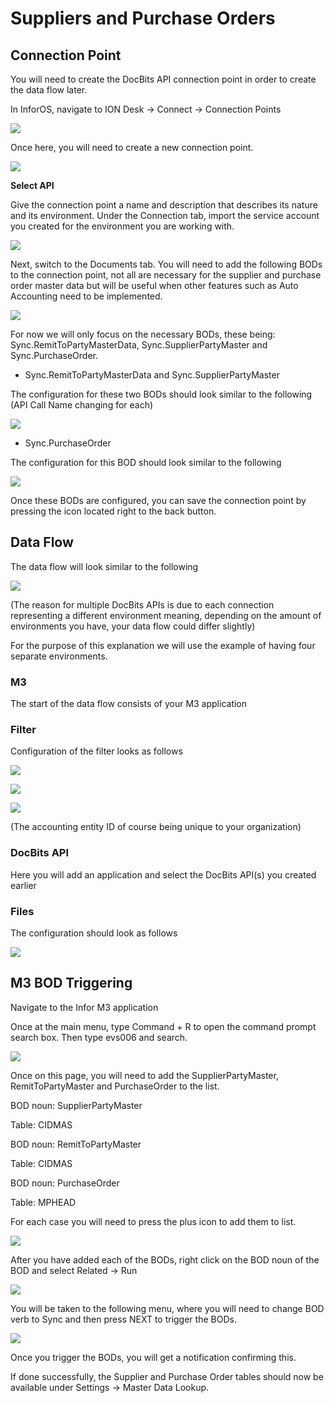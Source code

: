 # Suppliers and Purchase Orders

## **Connection Point**

You will need to create the DocBits API connection point in order to create the data flow later.

In InforOS, navigate to ION Desk → Connect → Connection Points

![](https://lh7-us.googleusercontent.com/ySRjNzMXFzwSOYKx9hnlKLPHPuXpmfTvRADBfV6cpT8ajiEUbS4oXpd9InhXG09mHLakhqBTJMH4yQJNG5z9RXmbAjh8YbuGhxnXSeooIH\_r3RAGOvJE6Ok67ST\_272zFfhB\_TTFYg3b-NwFq0CAv2o)

Once here, you will need to create a new connection point.

![](https://lh7-us.googleusercontent.com/ZDv-F3iayFqnsvVLlAE1kr0NNncsvuYtzcE\_WQj-0ONoE7McRl-f6\_DDH9ErQ0KLspZFFJ43t5EfnPBJjVg25YISMEQ--X4MmK6SVWzB60-Fq6mtwdhiOBwSnL-8vASXsto9iab0dnve6eeG8yuqNoI)

**Select API**

Give the connection point a name and description that describes its nature and its environment. Under the Connection tab, import the service account you created for the environment you are working with.

![](https://lh7-us.googleusercontent.com/UCuGTwKARn3auhYdDDUbQ78Ok3qBNE1KpGEMealfPvgRju4VRLn2AfKaL5tLDcAh00poLHNQU-Q6koBhG5RdxK4CJrrL6Qeb4D52qnhw3aG1LZniuzHRXwOyzGcJvRnQtLGbp6PIseXvWxHlk-AMlz0)

Next, switch to the Documents tab. You will need to add the following BODs to the connection point, not all are necessary for the supplier and purchase order master data but will be useful when other features such as Auto Accounting need to be implemented.

![](https://lh7-us.googleusercontent.com/25Hizkx23i1c8-QHSrE7mPAH7zW6ux9iHTcP8\_l6EJJy548CvuNPF1R86Fuqx5iYZP9HF-Z4G6hntkaUtlOMetHIzAVZyBM6VIQ-vsvy6P5YBuAj4yscdJe8ySOHwIRQwFpShRiFGC83v467LLBaXq8)

For now we will only focus on the necessary BODs, these being: Sync.RemitToPartyMasterData, Sync.SupplierPartyMaster and Sync.PurchaseOrder.

* Sync.RemitToPartyMasterData and Sync.SupplierPartyMaster

The configuration for these two BODs should look similar to the following (API Call Name changing for each)

![](https://lh7-us.googleusercontent.com/1SeyL73b7K9vxkTzKk-pumRleoY1sx9MVwgEBMZ-oUf6GXG2C7fKIRMbnhWHHhIQhUDBS3oKQidrQIN08FZ\_7eKEt1Yp0cRqnsDlv1R5ShdZdNKmaXmU\_19DAVtiT3U0m2qm4cBOj9FcnT0eyawfJXk)

* Sync.PurchaseOrder

The configuration for this BOD should look similar to the following

![](https://lh7-us.googleusercontent.com/ljXpQxwepI3u6kcITZfACV9yYL1ZZZtBbWimkXW6aWFTI-yd7Gajrxw2pwxdcF1Xv3KoGDalq72yXvaipjQ-OmbcTzJ0PUUKnmE0pBa5pASEPg0amqKSbU82ZDOKr5alWXynAd53IM2i9HgZ1CsYIB4)

Once these BODs are configured, you can save the connection point by pressing the icon located right to the back button.

## **Data Flow**

The data flow will look similar to the following

![](https://lh7-us.googleusercontent.com/BtszuCXPwv-WYCGtnd\_beU9t0uNntEu6U2iCSstxu1GAziuCfFafQdy2LKZkYw4kbQVfzI5lBYYajOeNwXkn84xy7AXWlCFX4GLo6dukWtfkFPMsXaPga0EkbnrI0bHSKqezXsvYJKymemZYDySIfA8)

(The reason for multiple DocBits APIs is due to each connection representing a different environment meaning, depending on the amount of environments you have, your data flow could differ slightly)

For the purpose of this explanation we will use the example of having four separate environments.

### **M3**

The start of the data flow consists of your M3 application

### **Filter**

Configuration of the filter looks as follows

![](https://lh7-us.googleusercontent.com/-rMMaL3ToAoxqMFXybclIcd61H4S25HI90xnHANGl3J7ldZ374\_T2V0q\_\_QSwuNSuXfu829G7kYRCfVslx-l9b1j5LAVKonCQqO3aK2FuWNwmtyvytAF6PaIv8jiEJhhxSwU47eKEo1ozbzyndSW7BY)

![](https://lh7-us.googleusercontent.com/npa9V37wV661zRD-pccafrGqw4hRb-Tk7iZ84UyyjE0gtfAcI1ma6\_QWS3iEcBW35trveCG3CnXiZAnFIQyYM278XYJqIuzQh3SUmbAxLCmyTCHkiOhpDJwSfFDJtc8PlcbrmrBdZLACsK3B8sCSyDA)

![](https://lh7-us.googleusercontent.com/saiZJD9diyo2JC-XV0vYCboPZJP-87zDH7LIGuBNMNzhL5alDZkShpCARfYd21oroC8eYBfYdckJiONty9IuOc7zHkIIlUWNqoxnPfygEc1R1Tnjt1KPZpSTr7-RLaa5lqS3\_2DPj96aV0vLdZk2tzw)

(The accounting entity ID of course being unique to your organization)

### **DocBits API**

Here you will add an application and select the DocBits API(s) you created earlier

### **Files**

The configuration should look as follows

![](https://lh7-us.googleusercontent.com/GLI8kFjQHePMo4ZBWIR1WPNAhkvmtG0BfYADpdlmNqEFMYJclMInVYmKPdaElPLyPR5qtkWOKTnqDFXMDV2pML3igNOFyFj3R9fj2XHRAs6-Rl3KWz4a8-ednk15wyLDJUziAR6ZT4GjuZO2ANw1ymY)

## **M3 BOD Triggering**

Navigate to the Infor M3 application

Once at the main menu, type Command + R to open the command prompt search box. Then type evs006 and search.

![](https://lh7-us.googleusercontent.com/Vn2WD1-8RuDURsYmzrTARO4mBafwhBUvDImM3z2Nd\_hDnVRWjbHgOoplV8QhBC9QtslnWqZyJNIhudvGFGaEl5S-qgloKn0rpwQsF0EuVnrzVplg1urqvSQ9fNa5Qetx8TwLuxZzL3N7wHz9kX4xr\_o)

Once on this page, you will need to add the SupplierPartyMaster, RemitToPartyMaster and PurchaseOrder to the list.

BOD noun: SupplierPartyMaster

Table: CIDMAS

BOD noun: RemitToPartyMaster

Table: CIDMAS

BOD noun: PurchaseOrder

Table: MPHEAD

For each case you will need to press the plus icon to add them to list.

![](https://lh7-us.googleusercontent.com/3y5xAtk4nSc5Eqk-vOJLL59jQHc1w-Fmtn0PIjSiBWTeOo974zg4UjjrK890MjfnsU1a4UtiSqtwcNlHmr6el6GRBd8GrSN\_ZlPk3W\_IQIVcppHOYwnAzHEgRF22JmeRRkJSHotXvd3k\_94\_pYjt6Uw)

After you have added each of the BODs, right click on the BOD noun of the BOD and select Related → Run

![](https://lh7-us.googleusercontent.com/HjkKvk7khjPgpjXmfyTyOLE2vNeB2qt2oN9ShOmrQiYhhvokRlBaZ0rlPtbwWUld54EhUJZLK0OVNGH\_eIYzFj22XgFHZccEM9g2nVQ\_5BgouHYoMfzfWYQVwluSdcednqrjilSByCdt44ytHgfCNyo)

You will be taken to the following menu, where you will need to change BOD verb to Sync and then press NEXT to trigger the BODs.

![](https://lh7-us.googleusercontent.com/FoJTP89zGI0FwRTyLjkIKfW75MbCrvcvqD\_ka--G1SFdzIhBAp7dq63\_WKMIEC-ouCHWA7sRd25rWfWclZJmWd7SGIZLwnSQ4id3nq82hOuFV9-mzMHAtGlhfCKtYwcQnrLyMSsrTmKNyME7lpYSeNA)

Once you trigger the BODs, you will get a notification confirming this.

If done successfully, the Supplier and Purchase Order tables should now be available under Settings → Master Data Lookup.

